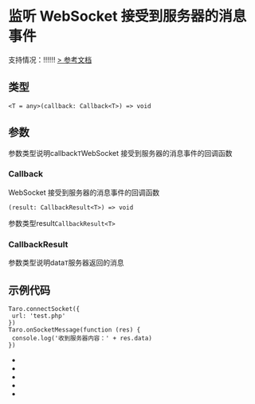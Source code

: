 # 监听 WebSocket 接受到服务器的消息事件
支持情况：!!!!!!
[> 参考文档
](https://developers.weixin.qq.com/miniprogram/dev/api/network/websocket/wx.onSocketMessage.html)
## 类型[​](onSocketMessage.html#类型)
```tsx
<T = any>(callback: Callback<T>) => void
```

## 参数[​](onSocketMessage.html#参数)
参数类型说明callback`T`WebSocket 接受到服务器的消息事件的回调函数
### Callback[​](onSocketMessage.html#callback)
WebSocket 接受到服务器的消息事件的回调函数
```tsx
(result: CallbackResult<T>) => void
```
参数类型result`CallbackResult<T>`
### CallbackResult[​](onSocketMessage.html#callbackresult)
参数类型说明data`T`服务器返回的消息
## 示例代码[​](onSocketMessage.html#示例代码)
```tsx
Taro.connectSocket({
 url: 'test.php'
})
Taro.onSocketMessage(function (res) {
 console.log('收到服务器内容：' + res.data)
})
```

- 
- 

- 
- 

-
